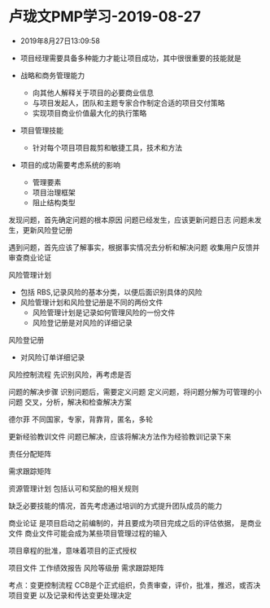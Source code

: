 # 卢珑文PMP学习-2019-08-27
* 2019年8月27日13:09:58
* 项目经理需要具备多种能力才能让项目成功，其中很很重要的技能就是
* 战略和商务管理能力
  * 向其他人解释关于项目的必要商业信息
  * 与项目发起人，团队和主题专家合作制定合适的项目交付策略
  * 实现项目商业价值最大化的执行策略

* 项目管理技能
  * 针对每个项目项目裁剪和敏捷工具，技术和方法 

* 项目的成功需要考虑系统的影响
  * 管理要素
  * 项目治理框架
  * 阻止结构类型

发现问题，首先确定问题的根本原因
  问题已经发生，应该更新问题日志
  问题未发生，更新风险登记册

遇到问题，首先应该了解事实，根据事实情况去分析和解决问题
  收集用户反馈并审查商业论证
  
  
风险管理计划
* 包括 RBS,记录风险的基本分类，以便后面识别具体的风险
* 风险管理计划和风险登记册是不同的两份文件
  * 风险管理计划是记录如何管理风险的一份文件
  * 风险登记册是对风险的详细记录

风险登记册
* 对风险订单详细记录


风险控制流程
  先识别风险，再考虑是否

问题的解决步骤
  识别问题后，需要定义问题
  定义问题，将问题分解为可管理的小问题
  交叉，分析，解决和检查解决方案



德尔菲
  不同国家，专家，背靠背，匿名，多轮

更新经验教训文件
  问题已解决，应该将解决方法作为经验教训记录下来



责任分配矩阵

需求跟踪矩阵


资源管理计划
  包括认可和奖励的相关规则


缺乏必要技能的情况，首先考虑通过培训的方式提升团队成员的能力


商业论证
  是项目启动之前编制的，并且要成为项目完成之后的评估依据，
  是商业文件
  商业文件可能会成为某些项目管理过程的输入

项目章程的批准，意味着项目的正式授权


项目文件
  工作绩效报告
  风险等级册
  需求跟踪矩阵


考点：变更控制流程
  CCB是个正式组织，负责审查，评价，批准，推迟，或否决项目变更
    以及记录和传达变更处理决定